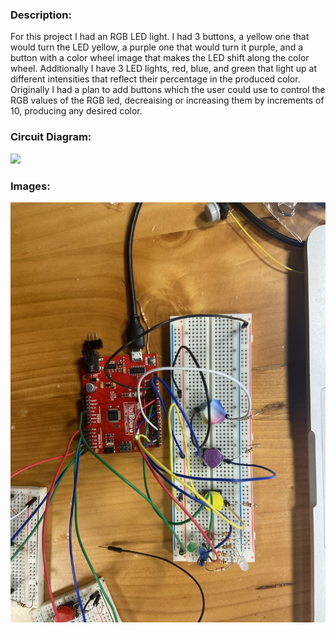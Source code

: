 ### Description:
For this project I had an RGB LED light. I had 3 buttons, a yellow one that would turn the LED yellow, a purple one that would turn it purple, and a button with a color wheel image that makes the LED shift along the color wheel. Additionally I have 3 LED lights, red, blue, and green that light up at different intensities that reflect their percentage in the produced color. Originally I had a plan to add buttons which the user could use to control the RGB values of the RGB led, decreaising or increasing them by increments of 10, producing any desired color.
### Circuit Diagram:
![](wheelCircuitDiagram.png)
### Images:
![](wheel1.JPG)


